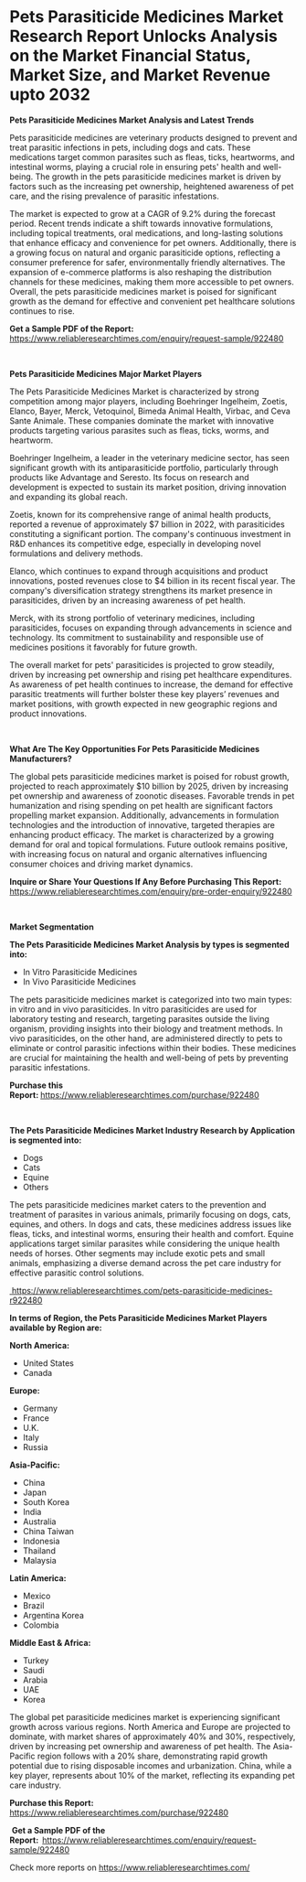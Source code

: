 <p><h1>Pets Parasiticide Medicines Market Research Report Unlocks Analysis on the Market Financial Status, Market Size, and Market Revenue upto 2032</h1></p><p><strong>Pets Parasiticide Medicines Market Analysis and Latest Trends</strong></p>
<p><p>Pets parasiticide medicines are veterinary products designed to prevent and treat parasitic infections in pets, including dogs and cats. These medications target common parasites such as fleas, ticks, heartworms, and intestinal worms, playing a crucial role in ensuring pets' health and well-being. The growth in the pets parasiticide medicines market is driven by factors such as the increasing pet ownership, heightened awareness of pet care, and the rising prevalence of parasitic infestations.</p><p>The market is expected to grow at a CAGR of 9.2% during the forecast period. Recent trends indicate a shift towards innovative formulations, including topical treatments, oral medications, and long-lasting solutions that enhance efficacy and convenience for pet owners. Additionally, there is a growing focus on natural and organic parasiticide options, reflecting a consumer preference for safer, environmentally friendly alternatives. The expansion of e-commerce platforms is also reshaping the distribution channels for these medicines, making them more accessible to pet owners. Overall, the pets parasiticide medicines market is poised for significant growth as the demand for effective and convenient pet healthcare solutions continues to rise.</p></p>
<p><strong>Get a Sample PDF of the Report:&nbsp;</strong> <a href="https://www.reliableresearchtimes.com/enquiry/request-sample/922480?utm_campaign=2934&utm_medium=2&utm_source=Github&utm_content=ia&utm_term=07032025&utm_id=pets-parasiticide-medicines">https://www.reliableresearchtimes.com/enquiry/request-sample/922480</a></p>
<p>&nbsp;</p>
<p><strong>Pets Parasiticide Medicines Major Market Players</strong></p>
<p><p>The Pets Parasiticide Medicines Market is characterized by strong competition among major players, including Boehringer Ingelheim, Zoetis, Elanco, Bayer, Merck, Vetoquinol, Bimeda Animal Health, Virbac, and Ceva Sante Animale. These companies dominate the market with innovative products targeting various parasites such as fleas, ticks, worms, and heartworm.</p><p>Boehringer Ingelheim, a leader in the veterinary medicine sector, has seen significant growth with its antiparasiticide portfolio, particularly through products like Advantage and Seresto. Its focus on research and development is expected to sustain its market position, driving innovation and expanding its global reach.</p><p>Zoetis, known for its comprehensive range of animal health products, reported a revenue of approximately $7 billion in 2022, with parasiticides constituting a significant portion. The company's continuous investment in R&D enhances its competitive edge, especially in developing novel formulations and delivery methods.</p><p>Elanco, which continues to expand through acquisitions and product innovations, posted revenues close to $4 billion in its recent fiscal year. The company's diversification strategy strengthens its market presence in parasiticides, driven by an increasing awareness of pet health.</p><p>Merck, with its strong portfolio of veterinary medicines, including parasiticides, focuses on expanding through advancements in science and technology. Its commitment to sustainability and responsible use of medicines positions it favorably for future growth.</p><p>The overall market for pets' parasiticides is projected to grow steadily, driven by increasing pet ownership and rising pet healthcare expenditures. As awareness of pet health continues to increase, the demand for effective parasitic treatments will further bolster these key players’ revenues and market positions, with growth expected in new geographic regions and product innovations.</p></p>
<p>&nbsp;</p>
<p><strong>What Are The Key Opportunities For Pets Parasiticide Medicines Manufacturers?</strong></p>
<p><p>The global pets parasiticide medicines market is poised for robust growth, projected to reach approximately $10 billion by 2025, driven by increasing pet ownership and awareness of zoonotic diseases. Favorable trends in pet humanization and rising spending on pet health are significant factors propelling market expansion. Additionally, advancements in formulation technologies and the introduction of innovative, targeted therapies are enhancing product efficacy. The market is characterized by a growing demand for oral and topical formulations. Future outlook remains positive, with increasing focus on natural and organic alternatives influencing consumer choices and driving market dynamics.</p></p>
<p><strong>Inquire or Share Your Questions If Any Before Purchasing This Report:</strong> <a href="https://www.reliableresearchtimes.com/enquiry/pre-order-enquiry/922480?utm_campaign=2934&utm_medium=2&utm_source=Github&utm_content=ia&utm_term=07032025&utm_id=pets-parasiticide-medicines">https://www.reliableresearchtimes.com/enquiry/pre-order-enquiry/922480</a></p>
<p>&nbsp;</p>
<p><strong>Market Segmentation</strong></p>
<p><strong>The Pets Parasiticide Medicines Market Analysis by types is segmented into:</strong></p>
<p><ul><li>In Vitro Parasiticide Medicines</li><li>In Vivo Parasiticide Medicines</li></ul></p>
<p><p>The pets parasiticide medicines market is categorized into two main types: in vitro and in vivo parasiticides. In vitro parasiticides are used for laboratory testing and research, targeting parasites outside the living organism, providing insights into their biology and treatment methods. In vivo parasiticides, on the other hand, are administered directly to pets to eliminate or control parasitic infections within their bodies. These medicines are crucial for maintaining the health and well-being of pets by preventing parasitic infestations.</p></p>
<p><strong>Purchase this Report:&nbsp;</strong><a href="https://www.reliableresearchtimes.com/purchase/922480?utm_campaign=2934&utm_medium=2&utm_source=Github&utm_content=ia&utm_term=07032025&utm_id=pets-parasiticide-medicines">https://www.reliableresearchtimes.com/purchase/922480</a></p>
<p>&nbsp;</p>
<p><strong>The Pets Parasiticide Medicines Market Industry Research by Application is segmented into:</strong></p>
<p><ul><li>Dogs</li><li>Cats</li><li>Equine</li><li>Others</li></ul></p>
<p><p>The pets parasiticide medicines market caters to the prevention and treatment of parasites in various animals, primarily focusing on dogs, cats, equines, and others. In dogs and cats, these medicines address issues like fleas, ticks, and intestinal worms, ensuring their health and comfort. Equine applications target similar parasites while considering the unique health needs of horses. Other segments may include exotic pets and small animals, emphasizing a diverse demand across the pet care industry for effective parasitic control solutions.</p></p>
<p><a href="https://www.reliableresearchtimes.com/pets-parasiticide-medicines-r922480?utm_campaign=2934&utm_medium=2&utm_source=Github&utm_content=ia&utm_term=07032025&utm_id=pets-parasiticide-medicines">&nbsp;https://www.reliableresearchtimes.com/pets-parasiticide-medicines-r922480</a></p>
<p><strong>In terms of Region, the Pets Parasiticide Medicines Market Players available by Region are:</strong></p>
<p>
    <p> <strong> North America: </strong>
        <ul>
            <li>United States</li>
            <li>Canada</li>
        </ul>
        </p> 
    <p> <strong> Europe: </strong>
        <ul>
            <li>Germany</li>
            <li>France</li>
            <li>U.K.</li>
            <li>Italy</li>
            <li>Russia</li>
        </ul>
        </p> 
    <p> <strong> Asia-Pacific: </strong>
        <ul>
            <li>China</li>
            <li>Japan</li>
            <li>South Korea</li>
            <li>India</li>
            <li>Australia</li>
            <li>China Taiwan</li>
            <li>Indonesia</li>
            <li>Thailand</li>
            <li>Malaysia</li>
        </ul>
        </p> 
    <p> <strong> Latin America: </strong>
        <ul>
            <li>Mexico</li>
            <li>Brazil</li>
            <li>Argentina Korea</li>
            <li>Colombia</li>
        </ul>
        </p> 
    <p> <strong> Middle East & Africa: </strong>
        <ul>
            <li>Turkey</li>
            <li>Saudi</li>
            <li>Arabia</li>
            <li>UAE</li>
            <li>Korea</li>
        </ul>
    </p>
    </p>
<p><p>The global pet parasiticide medicines market is experiencing significant growth across various regions. North America and Europe are projected to dominate, with market shares of approximately 40% and 30%, respectively, driven by increasing pet ownership and awareness of pet health. The Asia-Pacific region follows with a 20% share, demonstrating rapid growth potential due to rising disposable incomes and urbanization. China, while a key player, represents about 10% of the market, reflecting its expanding pet care industry.</p></p>
<p><strong>Purchase this Report: </strong><a href="https://www.reliableresearchtimes.com/purchase/922480?utm_campaign=2934&utm_medium=2&utm_source=Github&utm_content=ia&utm_term=07032025&utm_id=pets-parasiticide-medicines">https://www.reliableresearchtimes.com/purchase/922480</a></p>
<p>&nbsp;<strong>Get a Sample PDF of the Report:&nbsp;&nbsp;</strong><a href="https://www.reliableresearchtimes.com/enquiry/request-sample/922480?utm_campaign=2934&utm_medium=2&utm_source=Github&utm_content=ia&utm_term=07032025&utm_id=pets-parasiticide-medicines">https://www.reliableresearchtimes.com/enquiry/request-sample/922480</a></p>
<p><strong></strong></p>
<p>Check more reports on <a href="https://www.reliableresearchtimes.com/?utm_campaign=2934&utm_medium=2&utm_source=Github&utm_content=ia&utm_term=07032025&utm_id=pets-parasiticide-medicines">https://www.reliableresearchtimes.com/</a></p>